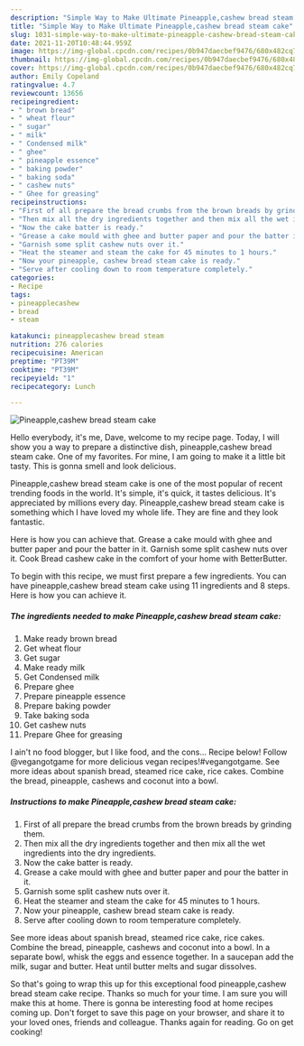 ```yaml
---
description: "Simple Way to Make Ultimate Pineapple,cashew bread steam cake"
title: "Simple Way to Make Ultimate Pineapple,cashew bread steam cake"
slug: 1031-simple-way-to-make-ultimate-pineapple-cashew-bread-steam-cake
date: 2021-11-20T10:48:44.959Z
image: https://img-global.cpcdn.com/recipes/0b947daecbef9476/680x482cq70/pineapplecashew-bread-steam-cake-recipe-main-photo.jpg
thumbnail: https://img-global.cpcdn.com/recipes/0b947daecbef9476/680x482cq70/pineapplecashew-bread-steam-cake-recipe-main-photo.jpg
cover: https://img-global.cpcdn.com/recipes/0b947daecbef9476/680x482cq70/pineapplecashew-bread-steam-cake-recipe-main-photo.jpg
author: Emily Copeland
ratingvalue: 4.7
reviewcount: 13656
recipeingredient:
- " brown bread"
- " wheat flour"
- " sugar"
- " milk"
- " Condensed milk"
- " ghee"
- " pineapple essence"
- " baking powder"
- " baking soda"
- " cashew nuts"
- " Ghee for greasing"
recipeinstructions:
- "First of all prepare the bread crumbs from the brown breads by grinding them."
- "Then mix all the dry ingredients together and then mix all the wet ingredients into the dry ingredients."
- "Now the cake batter is ready."
- "Grease a cake mould with ghee and butter paper and pour the batter in it."
- "Garnish some split cashew nuts over it."
- "Heat the steamer and steam the cake for 45 minutes to 1 hours."
- "Now your pineapple, cashew bread steam cake is ready."
- "Serve after cooling down to room temperature completely."
categories:
- Recipe
tags:
- pineapplecashew
- bread
- steam

katakunci: pineapplecashew bread steam 
nutrition: 276 calories
recipecuisine: American
preptime: "PT39M"
cooktime: "PT39M"
recipeyield: "1"
recipecategory: Lunch

---
```



![Pineapple,cashew bread steam cake](https://img-global.cpcdn.com/recipes/0b947daecbef9476/680x482cq70/pineapplecashew-bread-steam-cake-recipe-main-photo.jpg)

Hello everybody, it's me, Dave, welcome to my recipe page. Today, I will show you a way to prepare a distinctive dish, pineapple,cashew bread steam cake. One of my favorites. For mine, I am going to make it a little bit tasty. This is gonna smell and look delicious.

Pineapple,cashew bread steam cake is one of the most popular of recent trending foods in the world. It's simple, it's quick, it tastes delicious. It's appreciated by millions every day. Pineapple,cashew bread steam cake is something which I have loved my whole life. They are fine and they look fantastic.

Here is how you can achieve that. Grease a cake mould with ghee and butter paper and pour the batter in it. Garnish some split cashew nuts over it. Cook Bread cashew cake in the comfort of your home with BetterButter.


To begin with this recipe, we must first prepare a few ingredients. You can have pineapple,cashew bread steam cake using 11 ingredients and 8 steps. Here is how you can achieve it.

<!--inarticleads1-->

##### The ingredients needed to make Pineapple,cashew bread steam cake:

1. Make ready  brown bread
1. Get  wheat flour
1. Get  sugar
1. Make ready  milk
1. Get  Condensed milk
1. Prepare  ghee
1. Prepare  pineapple essence
1. Prepare  baking powder
1. Take  baking soda
1. Get  cashew nuts
1. Prepare  Ghee for greasing


I ain&#39;t no food blogger, but I like food, and the cons… Recipe below! Follow @vegangotgame for more delicious vegan recipes!#vegangotgame. See more ideas about spanish bread, steamed rice cake, rice cakes. Combine the bread, pineapple, cashews and coconut into a bowl. 

<!--inarticleads2-->

##### Instructions to make Pineapple,cashew bread steam cake:

1. First of all prepare the bread crumbs from the brown breads by grinding them.
1. Then mix all the dry ingredients together and then mix all the wet ingredients into the dry ingredients.
1. Now the cake batter is ready.
1. Grease a cake mould with ghee and butter paper and pour the batter in it.
1. Garnish some split cashew nuts over it.
1. Heat the steamer and steam the cake for 45 minutes to 1 hours.
1. Now your pineapple, cashew bread steam cake is ready.
1. Serve after cooling down to room temperature completely.


See more ideas about spanish bread, steamed rice cake, rice cakes. Combine the bread, pineapple, cashews and coconut into a bowl. In a separate bowl, whisk the eggs and essence together. In a saucepan add the milk, sugar and butter. Heat until butter melts and sugar dissolves. 

So that's going to wrap this up for this exceptional food pineapple,cashew bread steam cake recipe. Thanks so much for your time. I am sure you will make this at home. There is gonna be interesting food at home recipes coming up. Don't forget to save this page on your browser, and share it to your loved ones, friends and colleague. Thanks again for reading. Go on get cooking!
